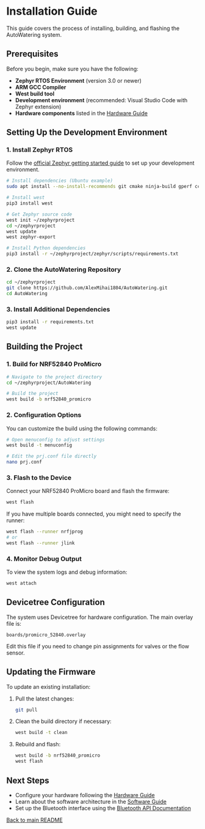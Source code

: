 # Installation Guide

This guide covers the process of installing, building, and flashing the AutoWatering system.

## Prerequisites

Before you begin, make sure you have the following:

- **Zephyr RTOS Environment** (version 3.0 or newer)
- **ARM GCC Compiler** 
- **West build tool**
- **Development environment** (recommended: Visual Studio Code with Zephyr extension)
- **Hardware components** listed in the [Hardware Guide](HARDWARE.md)

## Setting Up the Development Environment

### 1. Install Zephyr RTOS

Follow the [official Zephyr getting started guide](https://docs.zephyrproject.org/latest/develop/getting_started/index.html) to set up your development environment.

```bash
# Install dependencies (Ubuntu example)
sudo apt install --no-install-recommends git cmake ninja-build gperf ccache dfu-util device-tree-compiler wget python3-dev python3-pip python3-setuptools python3-tk python3-wheel xz-utils file make gcc gcc-multilib g++-multilib libsdl2-dev

# Install west
pip3 install west

# Get Zephyr source code
west init ~/zephyrproject
cd ~/zephyrproject
west update
west zephyr-export

# Install Python dependencies
pip3 install -r ~/zephyrproject/zephyr/scripts/requirements.txt
```

### 2. Clone the AutoWatering Repository

```bash
cd ~/zephyrproject
git clone https://github.com/AlexMihai1804/AutoWatering.git
cd AutoWatering
```

### 3. Install Additional Dependencies

```bash
pip3 install -r requirements.txt
west update
```

## Building the Project

### 1. Build for NRF52840 ProMicro

```bash
# Navigate to the project directory
cd ~/zephyrproject/AutoWatering

# Build the project
west build -b nrf52840_promicro
```

### 2. Configuration Options

You can customize the build using the following commands:

```bash
# Open menuconfig to adjust settings
west build -t menuconfig

# Edit the prj.conf file directly
nano prj.conf
```

### 3. Flash to the Device

Connect your NRF52840 ProMicro board and flash the firmware:

```bash
west flash
```

If you have multiple boards connected, you might need to specify the runner:

```bash
west flash --runner nrfjprog
# or
west flash --runner jlink
```

### 4. Monitor Debug Output

To view the system logs and debug information:

```bash
west attach
```

## Devicetree Configuration

The system uses Devicetree for hardware configuration. The main overlay file is:

```
boards/promicro_52840.overlay
```

Edit this file if you need to change pin assignments for valves or the flow sensor.

## Updating the Firmware

To update an existing installation:

1. Pull the latest changes:
   ```bash
   git pull
   ```

2. Clean the build directory if necessary:
   ```bash
   west build -t clean
   ```

3. Rebuild and flash:
   ```bash
   west build -b nrf52840_promicro
   west flash
   ```

## Next Steps

- Configure your hardware following the [Hardware Guide](HARDWARE.md)
- Learn about the software architecture in the [Software Guide](SOFTWARE.md)
- Set up the Bluetooth interface using the [Bluetooth API Documentation](BLUETOOTH.md)

[Back to main README](../README.md)
